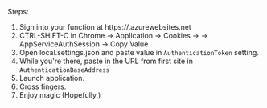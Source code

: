 ﻿Steps:
1. Sign into your function at https://<function-name>.azurewebsites.net
1. CTRL-SHIFT-C in Chrome -> Application -> Cookies -> <sitename> -> AppServiceAuthSession -> Copy Value
1. Open local.settings.json and paste value in `AuthenticationToken` setting.
1. While you're there, paste in the URL from first site in `AuthenticationBaseAddress`
1. Launch application.
1. Cross fingers.
1. Enjoy magic (Hopefully.)
